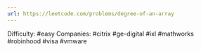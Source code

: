 ```yaml
---
url: https://leetcode.com/problems/degree-of-an-array
---
```


Difficulty: #easy
Companies: #citrix #ge-digital #ixl #mathworks #robinhood #visa #vmware